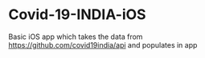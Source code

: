 # Covid-19-INDIA-iOS

Basic iOS app which takes the data from https://github.com/covid19india/api and populates in app
